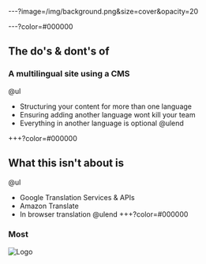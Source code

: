 ---?image=/img/background.png&size=cover&opacity=20

---?color=#000000
## The do's & dont's of 
### A multilingual site using a CMS

@ul
 - Structuring your content for more than one language
 - Ensuring adding another language wont kill your team
 - Everything in another language is optional
@ulend

+++?color=#000000
## What this isn't about is

@ul
 - Google Translation Services & APIs
 - Amazon Translate
 - In browser translation
@ulend
+++?color=#000000
### Most
![Logo](/img/dual-language-site.jpg)


